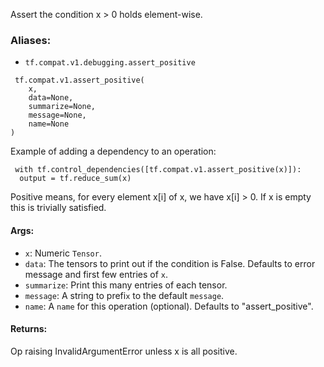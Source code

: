 
Assert the condition x > 0 holds element-wise.
### Aliases:
- `tf.compat.v1.debugging.assert_positive`

```
 tf.compat.v1.assert_positive(
    x,
    data=None,
    summarize=None,
    message=None,
    name=None
)
```

Example of adding a dependency to an operation:

```
 with tf.control_dependencies([tf.compat.v1.assert_positive(x)]):
  output = tf.reduce_sum(x)
```

Positive means, for every element x[i] of x, we have x[i] > 0. If x is empty this is trivially satisfied.
#### Args:
- `x`: Numeric `Tensor`.
- `data`: The tensors to print out if the condition is False. Defaults to error message and first few entries of `x`.
- `summarize`: Print this many entries of each tensor.
- `message`: A string to prefi`x` to the default `message`.
- `name`: A `name` for this operation (optional). Defaults to "assert_positive".
#### Returns:

Op raising InvalidArgumentError unless x is all positive.
